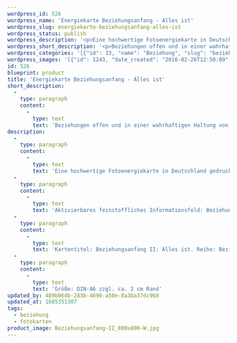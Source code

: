 ```yaml
---
wordpress_id: 526
wordpress_name: 'Energiekarte Beziehungsanfang - Alles ist'
wordpress_slug: energiekarte-beziehungsanfang-alles-ist
wordpress_status: publish
wordpress_description: '<p>Eine hochwertige Fotoenergiekarte in Deutschland gedruckt und in Handarbeit laminiert.  Sie ist in Postkartengröße (DIN-A6) gut zu transportieren und kann auch auf den Körper aufgelegt werden.</p><p>Aktivierbares feinstoffliches Informationsfeld: Beziehung - Beziehungsanfang - Offenheit für sich und andere - Akzeptanz: Beziehungen neu, in Offenheit und der eigenen Wahrheit entsprechend, beginnen. Sei es innerhalb bestehender Kontakte oder bei neuen Bekanntschaften. In einem Zustand der inneren Offenheit und Akzeptanz in Bezug auf das, was sich entwickelt sein, soweit es der eigenen Persönlichkeit entspricht.</p><p>Kartentitel: Beziehungsanfang II: Alles ist. Reihe: Beziehung. Schwingung: Grün</p><p>Größe: DIN-A6 zzgl. ca. 2 cm Rand<br />Andere Formate sind individuell für Sie innerhalb weniger Tage herstellbar. Bitte kontaktieren Sie uns hierfür unter <a href="mailto:info@elvedenverlag.de">info@elvedenverlag.de</a>.</p><p><a href="https://my.feenbaum.de/anwendung-energiebilder-foto-laminiert/">Anwendungshinweise</a>      <a href="https://my.feenbaum.de/produktinformationen-fotokarten/">Produktinformationen</a></p>'
wordpress_short_description: '<p>Beziehungen offen und in einer wahrhaftigen Haltung von Akzeptanz beginnen</p>'
wordpress_categories: '[{"id": 33, "name": "Beziehung", "slug": "beziehung"}, {"id": 23, "name": "Fotokarten", "slug": "fotokarten"}]'
wordpress_images: '[{"id": 1243, "date_created": "2016-02-26T12:50:09", "date_created_gmt": "2016-02-26T10:50:09", "date_modified": "2016-02-26T12:50:09", "date_modified_gmt": "2016-02-26T10:50:09", "src": "https://my.feenbaum.de/wp-content/uploads/2016/02/Beziehungsanfang-II_800x800-W.jpg", "name": "Beziehungsanfang-II_800x800-W", "alt": ""}]'
id: 526
blueprint: product
title: 'Energiekarte Beziehungsanfang - Alles ist'
short_description:
  -
    type: paragraph
    content:
      -
        type: text
        text: 'Beziehungen offen und in einer wahrhaftigen Haltung von Akzeptanz beginnen'
description:
  -
    type: paragraph
    content:
      -
        type: text
        text: 'Eine hochwertige Fotoenergiekarte in Deutschland gedruckt und in Handarbeit laminiert.  Sie ist in Postkartengröße (DIN-A6) gut zu transportieren und kann auch auf den Körper aufgelegt werden.'
  -
    type: paragraph
    content:
      -
        type: text
        text: 'Aktivierbares feinstoffliches Informationsfeld: Beziehung - Beziehungsanfang - Offenheit für sich und andere - Akzeptanz: Beziehungen neu, in Offenheit und der eigenen Wahrheit entsprechend, beginnen. Sei es innerhalb bestehender Kontakte oder bei neuen Bekanntschaften. In einem Zustand der inneren Offenheit und Akzeptanz in Bezug auf das, was sich entwickelt sein, soweit es der eigenen Persönlichkeit entspricht.'
  -
    type: paragraph
    content:
      -
        type: text
        text: 'Kartentitel: Beziehungsanfang II: Alles ist. Reihe: Beziehung. Schwingung: Grün'
  -
    type: paragraph
    content:
      -
        type: text
        text: 'Größe: DIN-A6 zzgl. ca. 2 cm Rand'
updated_by: 489b06db-283b-4690-a50e-8a3ba37dc968
updated_at: 1685351307
tags:
  - beziehung
  - fotokarten
product_image: Beziehungsanfang-II_800x800-W.jpg
---
```

